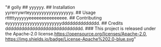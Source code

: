 "# golly ## yyyyyy. ## Installation <br>yyrerrywrteyyyyyyyyyyyyyyyyyy. ## Usage <br>rtttttyyyyyyeeeeeeeeeeeeeee. ## Contributing <br>eyyyyyyyyyyyyyyyyyyyyyydddddddddddddd. ## Credits <br>ddddddddddddddddddddddddddddd. ### This project is released under the Apache-2.0 license.https://opensource.org/licenses/Apache-2.0, https://img.shields.io/badge/License-Apache%202.0-blue.svg"
